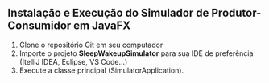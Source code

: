 ## Instalação e Execução do Simulador de Produtor-Consumidor em JavaFX

1. Clone o repositório Git em seu computador
3. Importe o projeto **SleepWakeupSimulator** para sua IDE de preferência (ItelliJ IDEA, Eclipse, VS Code...)
4. Execute a classe principal (SimulatorApplication).
